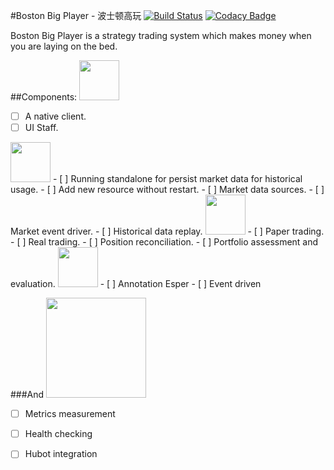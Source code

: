 #Boston Big Player - 波士顿高玩
[![Build Status](https://travis-ci.org/kidylee/BostonBigPlayer.svg?branch=master)](https://travis-ci.org/kidylee/BostonBigPlayer) [![Codacy Badge](https://api.codacy.com/project/badge/grade/42a0d576c0dd4243ad425560246c95bd)](https://www.codacy.com/app/kidylee/BostonBigPlayer) 

Boston Big Player is a strategy trading system which makes money when you are laying on the bed. 

##Components:
<img src="http://content.sportslogos.net/logos/7/151/full/y71myf8mlwlk8lbgagh3fd5e0.gif" width="64">
 - [ ] A native client.
 - [ ] UI Staff.

<img src="http://content.sportslogos.net/logos/53/53/full/671.png" width="64">
 - [ ] Running standalone for persist market data for historical usage.
 - [ ] Add new resource without restart.
 - [ ] Market data sources.
 - [ ] Market event driver.
 - [ ] Historical data replay.

<img src="http://content.sportslogos.net/logos/1/3/full/venf9fmhgnsawnxxvehf.png" width="64">
 - [ ] Paper trading.
 - [ ] Real trading.
 - [ ] Position reconciliation.
 - [ ] Portfolio assessment and evaluation.

<img src="http://content.sportslogos.net/logos/6/213/full/slhg02hbef3j1ov4lsnwyol5o.png" width="64">
 - [ ] Annotation Esper
 - [ ] Event driven

###And 
<img src="http://static.coach.com/aapz_prd/on/demandware.static/-/Library-Sites-globalLibrary/default/dw42266d79/images/logo_sprite/Coach-NA-logo.png" width = "160">
 - [ ] Metrics measurement
 - [ ] Health checking
 - [ ] Hubot integration


